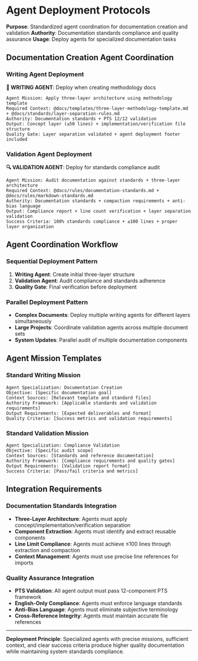 # Agent Deployment Protocols

**Purpose**: Standardized agent coordination for documentation creation and validation
**Authority**: Documentation standards compliance and quality assurance
**Usage**: Deploy agents for specialized documentation tasks

## Documentation Creation Agent Coordination

### Writing Agent Deployment
**🤖 WRITING AGENT**: Deploy when creating methodology docs
```
Agent Mission: Apply three-layer architecture using methodology template
Required Context: @docs/templates/three-layer-methodology-template.md + @docs/standards/layer-separation-rules.md
Authority: Documentation standards + PTS 12/12 validation
Output: Concept layer (≤50 lines) + implementation/verification file structure
Quality Gate: Layer separation validated + agent deployment footer included
```

### Validation Agent Deployment
**🔍 VALIDATION AGENT**: Deploy for standards compliance audit
```
Agent Mission: Audit documentation against standards + three-layer architecture
Required Context: @docs/rules/documentation-standards.md + @docs/rules/markdown-standards.md
Authority: Documentation standards + compaction requirements + anti-bias language
Output: Compliance report + line count verification + layer separation validation
Success Criteria: 100% standards compliance + ≤100 lines + proper layer organization
```

## Agent Coordination Workflow

### Sequential Deployment Pattern
1. **Writing Agent**: Create initial three-layer structure
2. **Validation Agent**: Audit compliance and standards adherence
3. **Quality Gate**: Final verification before deployment

### Parallel Deployment Pattern
- **Complex Documents**: Deploy multiple writing agents for different layers simultaneously
- **Large Projects**: Coordinate validation agents across multiple document sets
- **System Updates**: Parallel audit of multiple documentation components

## Agent Mission Templates

### Standard Writing Mission
```
Agent Specialization: Documentation Creation
Objective: [Specific documentation goal]
Context Sources: [Relevant template and standard files]
Authority Framework: [Applicable standards and validation requirements]
Output Requirements: [Expected deliverables and format]
Quality Criteria: [Success metrics and validation requirements]
```

### Standard Validation Mission
```
Agent Specialization: Compliance Validation
Objective: [Specific audit scope]
Context Sources: [Standards and reference documentation]
Authority Framework: [Compliance requirements and quality gates]
Output Requirements: [Validation report format]
Success Criteria: [Pass/fail criteria and metrics]
```

## Integration Requirements

### Documentation Standards Integration
- **Three-Layer Architecture**: Agents must apply concept/implementation/verification separation
- **Component Extraction**: Agents must identify and extract reusable components
- **Line Limit Compliance**: Agents must achieve ≤100 lines through extraction and compaction
- **Context Management**: Agents must use precise line references for imports

### Quality Assurance Integration
- **PTS Validation**: All agent output must pass 12-component PTS framework
- **English-Only Compliance**: Agents must enforce language standards
- **Anti-Bias Language**: Agents must eliminate subjective terminology
- **Cross-Reference Integrity**: Agents must maintain accurate file references

---

**Deployment Principle**: Specialized agents with precise missions, sufficient context, and clear success criteria produce higher quality documentation while maintaining system standards compliance.